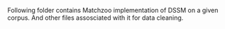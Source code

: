 Following folder contains Matchzoo implementation of DSSM on a given corpus.
And other files assosciated with it for data cleaning.
